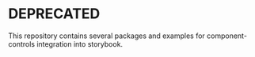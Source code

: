 # DEPRECATED

This repository contains several packages and examples for component-controls integration into storybook.

